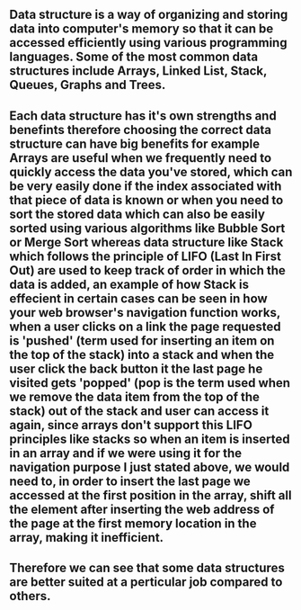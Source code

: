 ## Data structure is a way of organizing and storing data into computer's memory so that it can be accessed efficiently using various programming languages. Some of the most common data structures include Arrays, Linked List, Stack, Queues, Graphs and Trees. 

## Each data structure has it's own strengths and benefints therefore choosing the correct data structure can have big benefits for example Arrays are useful when we frequently need to quickly access the data you've stored, which can be very easily done if the index associated with that piece of data is known or when you need to sort the stored data which can also be easily sorted using various algorithms like Bubble Sort or Merge Sort whereas data structure like Stack which follows the principle of LIFO (Last In First Out) are used to keep track of order in which the data is added, an example of how Stack is effecient in certain cases can be seen in how your web browser's navigation function works, when a user clicks on a link the page requested is 'pushed' (term used for inserting an item on the top of the stack) into a stack and when the user click the back button it the last page he visited gets 'popped' (pop is the term used when we remove the data item from the top of the stack) out of the stack and user can access it again,  since arrays don't support this LIFO principles like stacks so when an item is inserted in an array and if we were using it for the navigation purpose I just stated above, we would need to, in order to insert the last page we accessed  at the first position in the array, shift all the element after inserting the web address of the page at the first memory location in the array, making it inefficient. 

## Therefore we can see that some data structures are better suited at a perticular job compared to others. 